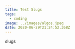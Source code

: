 ```yaml
---
title: Test Slugs
tags:
  - coding
image: ../images/algos.jpeg
date: 2020-06-29T21:24:52.368Z
---
```

slugs